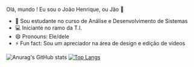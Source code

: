 Olá, mundo ! Eu sou o João Henrique, ou Jão 👋

- 🌱 Sou estudante no curso de Análise e Desenvolvimento de Sistemas
- 💻 Iniciante no ramo da T.I.
- 😄 Pronouns: Ele/dele
- ⚡ Fun fact: Sou um apreciador na área de design e edição de vídeos

![Anurag's GitHub stats](https://github-readme-stats.vercel.app/api?username=jaohss&show_icons=true&theme=radical)
[![Top Langs](https://github-readme-stats.vercel.app/api/top-langs/?username=jaohss&layout=compact)](https://github.com/jaohss/github-readme-stats)


  

